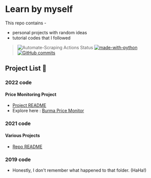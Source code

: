 # Learn by myself 

This repo contains -
  - personal projects with random ideas 
  - tutorial codes that I followed

> ![Automate-Scraping Actions Status](https://github.com/GmGniap/practice_python/actions/workflows/automate.yml/badge.svg) [![made-with-python](https://img.shields.io/badge/Made%20with-Python-1f425f.svg)](https://www.python.org/) [![GitHub commits](https://badgen.net/github/commits/GmGniap/practice_python)](https://GitHub.com/GmGniap/practice_python/commit/)

## Project List :blue_book:

### **2022 code**
#### **Price Monitoring Project**
  - [Project README](2022_code/README.md#burma-price-monitor)
  - Explore here : [Burma Price Monitor](https://burma-prices.leetdev.net/)

### **2021 code**
#### **Various Projects**
  - [Repo README](2021_code/README.md)

### **2019 code** 
- Honestly, I don't remember what happened to that folder. (HaHa!)

